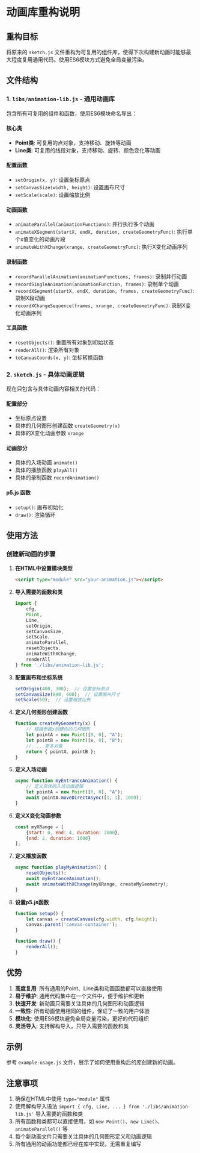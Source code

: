 # 动画库重构说明

## 重构目标
将原来的 `sketch.js` 文件重构为可复用的组件库，使得下次构建新动画时能够最大程度复用通用代码。使用ES6模块方式避免全局变量污染。

## 文件结构

### 1. `libs/animation-lib.js` - 通用动画库
包含所有可复用的组件和函数，使用ES6模块命名导出：

#### 核心类
- **Point类**: 可复用的点对象，支持移动、旋转等动画
- **Line类**: 可复用的线段对象，支持移动、旋转、颜色变化等动画

#### 配置函数
- `setOrigin(x, y)`: 设置坐标原点
- `setCanvasSize(width, height)`: 设置画布尺寸
- `setScale(scale)`: 设置缩放比例

#### 动画函数
- `animateParallel(animationFunctions)`: 并行执行多个动画
- `animateXSegment(startX, endX, duration, createGeometryFunc)`: 执行单个x值变化的动画片段
- `animateWithXChange(xrange, createGeometryFunc)`: 执行X变化动画序列

#### 录制函数
- `recordParallelAnimation(animationFunctions, frames)`: 录制并行动画
- `recordSingleAnimation(animationFunction, frames)`: 录制单个动画
- `recordXSegment(startX, endX, duration, frames, createGeometryFunc)`: 录制X段动画
- `recordXChangeSequence(frames, xrange, createGeometryFunc)`: 录制X变化动画序列

#### 工具函数
- `resetObjects()`: 重置所有对象到初始状态
- `renderAll()`: 渲染所有对象
- `toCanvasCoords(x, y)`: 坐标转换函数

### 2. `sketch.js` - 具体动画逻辑
现在只包含与具体动画内容相关的代码：

#### 配置部分
- 坐标原点设置
- 具体的几何图形创建函数 `createGeometry(x)`
- 具体的X变化动画参数 `xrange`

#### 动画部分
- 具体的入场动画 `animate()`
- 具体的播放函数 `playAll()`
- 具体的录制函数 `recordAnimation()`

#### p5.js 函数
- `setup()`: 画布初始化
- `draw()`: 渲染循环

## 使用方法

### 创建新动画的步骤

1. **在HTML中设置模块类型**
   ```html
   <script type="module" src="your-animation.js"></script>
   ```

2. **导入需要的函数和类**
   ```javascript
   import {
       cfg,
       Point,
       Line,
       setOrigin,
       setCanvasSize,
       setScale,
       animateParallel,
       resetObjects,
       animateWithXChange,
       renderAll
   } from './libs/animation-lib.js';
   ```

3. **配置画布和坐标系统**
   ```javascript
   setOrigin(400, 300);  // 设置坐标原点
   setCanvasSize(800, 600);  // 设置画布尺寸
   setScale(50);  // 设置缩放比例
   ```

4. **定义几何图形创建函数**
   ```javascript
   function createMyGeometry(x) {
       // 根据参数x创建你的几何图形
       let pointA = new Point([0, 0], "A");
       let pointB = new Point([x, 0], "B");
       // ... 更多对象
       return { pointA, pointB };
   }
   ```

5. **定义入场动画**
   ```javascript
   async function myEntranceAnimation() {
       // 定义具体的入场动画逻辑
       let pointA = new Point([0, 0], "A");
       await pointA.moveDirectAsync([1, 1], 1000);
   }
   ```

6. **定义X变化动画参数**
   ```javascript
   const myXRange = [
       {start: 0, end: 4, duration: 2000},
       {end: 2, duration: 1000}
   ];
   ```

7. **定义播放函数**
   ```javascript
   async function playMyAnimation() {
       resetObjects();
       await myEntranceAnimation();
       await animateWithXChange(myXRange, createMyGeometry);
   }
   ```

8. **设置p5.js函数**
   ```javascript
   function setup() {
       let canvas = createCanvas(cfg.width, cfg.height);
       canvas.parent('canvas-container');
   }
   
   function draw() {
       renderAll();
   }
   ```

## 优势

1. **高度复用**: 所有通用的Point、Line类和动画函数都可以直接使用
2. **易于维护**: 通用代码集中在一个文件中，便于维护和更新
3. **快速开发**: 新动画只需要关注具体的几何图形和动画逻辑
4. **一致性**: 所有动画使用相同的组件，保证了一致的用户体验
5. **模块化**: 使用ES6模块避免全局变量污染，更好的代码组织
6. **灵活导入**: 支持解构导入，只导入需要的函数和类

## 示例

参考 `example-usage.js` 文件，展示了如何使用重构后的库创建新的动画。

## 注意事项

1. 确保在HTML中使用 `type="module"` 属性
2. 使用解构导入语法 `import { cfg, Line, ... } from './libs/animation-lib.js'` 导入需要的函数和类
3. 所有函数和类都可以直接使用，如 `new Point()`、`new Line()`、`animateParallel()` 等
4. 每个新动画文件只需要关注具体的几何图形定义和动画逻辑
5. 所有通用的动画功能都已经在库中实现，无需重复编写 